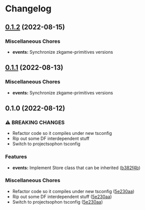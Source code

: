 # Changelog

## [0.1.2](https://github.com/projectsophon/zkgame-primitives/compare/events-v0.1.1...events-v0.1.2) (2022-08-15)


### Miscellaneous Chores

* **events:** Synchronize zkgame-primitives versions

## [0.1.1](https://github.com/projectsophon/zkgame-primitives/compare/events-v0.1.0...events-v0.1.1) (2022-08-13)


### Miscellaneous Chores

* **events:** Synchronize zkgame-primitives versions

## 0.1.0 (2022-08-12)


### ⚠ BREAKING CHANGES

* Refactor code so it compiles under new tsconfig
* Rip out some DF interdependent stuff
* Switch to projectsophon tsconfig

### Features

* **events:** Implement Store class that can be inherited ([b382f4b](https://github.com/projectsophon/zkgame-primitives/commit/b382f4b575f1ced408f493dc2a81be22b58f7ba1))


### Miscellaneous Chores

* Refactor code so it compiles under new tsconfig ([5e230aa](https://github.com/projectsophon/zkgame-primitives/commit/5e230aa0562d086f0df24ec53a9952675c0d4c9e))
* Rip out some DF interdependent stuff ([5e230aa](https://github.com/projectsophon/zkgame-primitives/commit/5e230aa0562d086f0df24ec53a9952675c0d4c9e))
* Switch to projectsophon tsconfig ([5e230aa](https://github.com/projectsophon/zkgame-primitives/commit/5e230aa0562d086f0df24ec53a9952675c0d4c9e))

